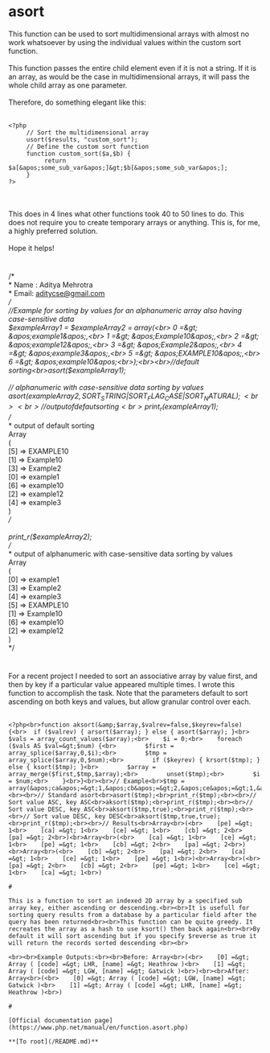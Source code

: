 # asort



This function can be used to sort multidimensional arrays with almost no work whatsoever by using the individual values within the custom sort function.<br><br>This function passes the entire child element even if it is not a string. If it is an array, as would be the case in multidimensional arrays, it will pass the whole child array as one parameter.<br><br>Therefore, do something elegant like this:<br><br>

```
<?php
     // Sort the multidimensional array
     usort($results, "custom_sort");
     // Define the custom sort function
     function custom_sort($a,$b) {
          return $a[&apos;some_sub_var&apos;]&gt;$b[&apos;some_sub_var&apos;];
     }
?>
```
<br><br>This does in 4 lines what other functions took 40 to 50 lines to do. This does not require you to create temporary arrays or anything. This is, for me, a highly preferred solution.<br><br>Hope it helps!  

#

/*<br> * Name : Aditya Mehrotra <br> * Email: aditycse@gmail.com<br> */<br>//Example for sorting by values for an alphanumeric array also having case-sensitive data<br>$exampleArray1 = $exampleArray2 = array(<br>    0 =&gt; &apos;example1&apos;,<br>    1 =&gt; &apos;Example10&apos;,<br>    2 =&gt; &apos;example12&apos;,<br>    3 =&gt; &apos;Example2&apos;,<br>    4 =&gt; &apos;example3&apos;,<br>    5 =&gt; &apos;EXAMPLE10&apos;,<br>    6 =&gt; &apos;example10&apos;<br>);<br><br>//default sorting<br>asort($exampleArray1);<br><br>// alphanumeric with case-sensitive data sorting by values<br>asort($exampleArray2, SORT_STRING | SORT_FLAG_CASE | SORT_NATURAL);<br><br>//output of defaut sorting<br>print_r($exampleArray1);<br>/*<br> * output of default sorting<br>  Array<br>  (<br>  [5] =&gt; EXAMPLE10<br>  [1] =&gt; Example10<br>  [3] =&gt; Example2<br>  [0] =&gt; example1<br>  [6] =&gt; example10<br>  [2] =&gt; example12<br>  [4] =&gt; example3<br>  )<br> */<br><br>print_r($exampleArray2);<br>/*<br> * output of alphanumeric with case-sensitive data sorting by values<br> Array<br>(<br>    [0] =&gt; example1<br>    [3] =&gt; Example2<br>    [4] =&gt; example3<br>    [5] =&gt; EXAMPLE10<br>    [1] =&gt; Example10<br>    [6] =&gt; example10<br>    [2] =&gt; example12<br>)<br> */  

#

For a recent project I needed to sort an associative array by value first, and then by key if a particular value appeared multiple times. I wrote this function to accomplish the task. Note that the parameters default to sort ascending on both keys and values, but allow granular control over each.<br><br>

```
<?php<br>function aksort(&amp;$array,$valrev=false,$keyrev=false) {<br>  if ($valrev) { arsort($array); } else { asort($array); }<br>    $vals = array_count_values($array);<br>    $i = 0;<br>    foreach ($vals AS $val=&gt;$num) {<br>        $first = array_splice($array,0,$i);<br>        $tmp = array_splice($array,0,$num);<br>        if ($keyrev) { krsort($tmp); } else { ksort($tmp); }<br>        $array = array_merge($first,$tmp,$array);<br>        unset($tmp);<br>        $i = $num;<br>    }<br>}<br><br>// Example<br>$tmp = array(&apos;ca&apos;=&gt;1,&apos;cb&apos;=&gt;2,&apos;ce&apos;=&gt;1,&apos;pa&apos;=&gt;2,&apos;pe&apos;=&gt;1);<br><br>// Standard asort<br>asort($tmp);<br>print_r($tmp);<br><br>// Sort value ASC, key ASC<br>aksort($tmp);<br>print_r($tmp);<br><br>// Sort value DESC, key ASC<br>aksort($tmp,true);<br>print_r($tmp);<br><br>// Sort value DESC, key DESC<br>aksort($tmp,true,true);<br>print_r($tmp);<br><br>// Results<br>Array<br>(<br>    [pe] =&gt; 1<br>    [ca] =&gt; 1<br>    [ce] =&gt; 1<br>    [cb] =&gt; 2<br>    [pa] =&gt; 2<br>)<br>Array<br>(<br>    [ca] =&gt; 1<br>    [ce] =&gt; 1<br>    [pe] =&gt; 1<br>    [cb] =&gt; 2<br>    [pa] =&gt; 2<br>)<br>Array<br>(<br>    [cb] =&gt; 2<br>    [pa] =&gt; 2<br>    [ca] =&gt; 1<br>    [ce] =&gt; 1<br>    [pe] =&gt; 1<br>)<br>Array<br>(<br>    [pa] =&gt; 2<br>    [cb] =&gt; 2<br>    [pe] =&gt; 1<br>    [ce] =&gt; 1<br>    [ca] =&gt; 1<br>)  

#

This is a function to sort an indexed 2D array by a specified sub array key, either ascending or descending.<br><br>It is usefull for sorting query results from a database by a particular field after the query has been returned<br><br>This function can be quite greedy. It recreates the array as a hash to use ksort() then back again<br><br>By default it will sort ascending but if you specify $reverse as true it will return the records sorted descending <br><br>

```
<?php

function record_sort($records, $field, $reverse=false)
{
    $hash = array();
    
    foreach($records as $record)
    {
        $hash[$record[$field]] = $record;
    }
    
    ($reverse)? krsort($hash) : ksort($hash);
    
    $records = array();
    
    foreach($hash as $record)
    {
        $records []= $record;
    }
    
    return $records;
}

// Example below

$airports = array
(
    array( "code" =&gt; "LHR", "name" =&gt; "Heathrow" ),
    array( "code" =&gt; "LGW", "name" =&gt; "Gatwick" ),
);

printf("Before: &lt;pre&gt;%s&lt;/pre&gt;", print_r($airports, true));

$airports = record_sort($airports, "name");

printf("After: &lt;pre&gt;%s&lt;/pre&gt;", print_r($airports, true));

?>
```
<br><br>Example Outputs:<br><br>Before: Array<br>(<br>    [0] =&gt; Array ( [code] =&gt; LHR, [name] =&gt; Heathrow )<br>    [1] =&gt; Array ( [code] =&gt; LGW, [name] =&gt; Gatwick )<br>)<br><br>After: Array<br>(<br>    [0] =&gt; Array ( [code] =&gt; LGW, [name] =&gt; Gatwick )<br>    [1] =&gt; Array ( [code] =&gt; LHR, [name] =&gt; Heathrow )<br>)  

#

[Official documentation page](https://www.php.net/manual/en/function.asort.php)

**[To root](/README.md)**